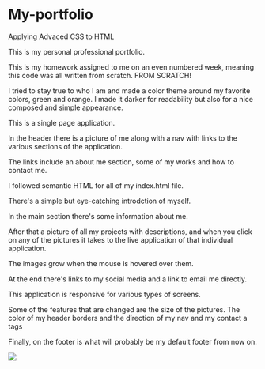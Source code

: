 # My-portfolio
Applying Advaced CSS to HTML

This is my personal professional portfolio.

This is my homework assigned to me on an even numbered week, meaning this code was all written from scratch. FROM SCRATCH!

I tried to stay true to who I am and made a color theme around my favorite colors, green and orange. I made it darker for readability but also for a nice composed and simple appearance. 

This is a single page application.

In the header there is a picture of me along with a nav with links to the various sections of the application.

The links include an about me section, some of my works and how to contact me.

I followed semantic HTML for all of my index.html file. 

There's a simple but eye-catching introdction of myself. 

In the main section there's some information about me.

After that a picture of all my projects with descriptions, and when you click on any of the pictures it takes to the live application of that individual application.

The images grow when the mouse is hovered over them.

At the end there's links to my social media and a link to email me directly.

This application is responsive for various types of screens.

Some of the features that are changed are the size of the pictures. The color of my header borders and the direction of my nav and my contact a tags

Finally, on the footer is what will probably be my default footer from now on. 

<img src="C:\Users\norma\Desktop\fullstack\Homework\week2\My-portfolio\assets\Images\app screenshot.png">